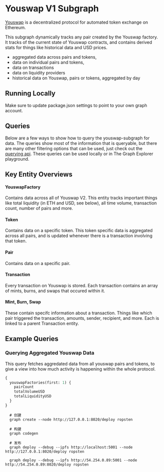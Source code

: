 # Youswap V1 Subgraph

[Youswap](https://youswap.org/) is a decentralized protocol for automated token exchange on Ethereum.

This subgraph dynamically tracks any pair created by the Youswap factory. It tracks of the current state of Youswap contracts, and contains derived stats for things like historical data and USD prices.

- aggregated data across pairs and tokens,
- data on individual pairs and tokens,
- data on transactions
- data on liquidity providers
- historical data on Youswap, pairs or tokens, aggregated by day

## Running Locally

Make sure to update package.json settings to point to your own graph account.

## Queries

Below are a few ways to show how to query the youswap-subgraph for data. The queries show most of the information that is queryable, but there are many other filtering options that can be used, just check out the [querying api](https://thegraph.com/docs/graphql-api). These queries can be used locally or in The Graph Explorer playground.

## Key Entity Overviews

#### YouswapFactory

Contains data across all of Youswap V2. This entity tracks important things like total liquidity (in ETH and USD, see below), all time volume, transaction count, number of pairs and more.

#### Token

Contains data on a specific token. This token specific data is aggregated across all pairs, and is updated whenever there is a transaction involving that token.

#### Pair

Contains data on a specific pair.

#### Transaction

Every transaction on Youswap is stored. Each transaction contains an array of mints, burns, and swaps that occured within it.

#### Mint, Burn, Swap

These contain specifc information about a transaction. Things like which pair triggered the transaction, amounts, sender, recipient, and more. Each is linked to a parent Transaction entity.

## Example Queries

### Querying Aggregated Youswap Data

This query fetches aggredated data from all youswap pairs and tokens, to give a view into how much activity is happening within the whole protocol.

```graphql
{
  youswapFactories(first: 1) {
    pairCount
    totalVolumeUSD
    totalLiquidityUSD
  }
}
```

```shell
  # 创建
  graph create --node http://127.0.0.1:8020/deploy ropsten
  
  # 构建
  graph codegen
  
  # 发布
  graph deploy --debug --ipfs http://localhost:5001 --node http://127.0.0.1:8020/deploy ropsten
  
  graph deploy --debug --ipfs http://54.254.0.89:5001 --node http://54.254.0.89:8020/deploy ropsten

```
